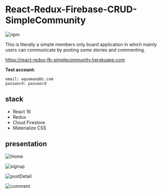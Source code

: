 # React-Redux-Firebase-CRUD-SimpleCommunity
![npm](https://img.shields.io/badge/npm-v5.6.0-blue.svg)

This is literally a simple members only board application in which mainly users can communicate by posting some stories and commenting.

https://react-redux-fb-simplecommunity.herokuapp.com

**Test account:**
```
email: aquaman@dc.com
password: password
```

## stack
* React 16
* Redux
* Cloud Firestore
* Materialize CSS

## presentation
![Home](https://drive.google.com/open?id=1PUeAaZ175ydgut-AdjoxB7oCxcflfJWd)

![signup](https://drive.google.com/open?id=1lxi6PGLky-57W9yM7oIoBgJDSWrr6Kcp)

![postDetail](https://drive.google.com/open?id=11iT3QjzK1pabcNgxIJYoAWZrjxQjflFC)

![comment](https://drive.google.com/open?id=1aERMrrnxtdoC73k2rmuv74UAhEA7IG0e)
